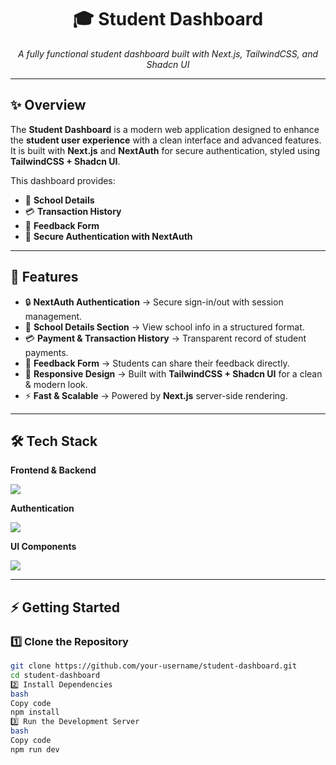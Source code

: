 <h1 align="center">🎓 Student Dashboard</h1>
<p align="center">
  <em>A fully functional student dashboard built with Next.js, TailwindCSS, and Shadcn UI</em>
</p>

---

## ✨ Overview
The **Student Dashboard** is a modern web application designed to enhance the **student user experience** with a clean interface and advanced features.  
It is built with **Next.js** and **NextAuth** for secure authentication, styled using **TailwindCSS + Shadcn UI**.  

This dashboard provides:  
- 🏫 **School Details**  
- 💳 **Transaction History**  
- 📝 **Feedback Form**  
- 🔐 **Secure Authentication with NextAuth**  

---

## 🚀 Features
- 🔒 **NextAuth Authentication** → Secure sign-in/out with session management.  
- 🏫 **School Details Section** → View school info in a structured format.  
- 💳 **Payment & Transaction History** → Transparent record of student payments.  
- 📝 **Feedback Form** → Students can share their feedback directly.  
- 🎨 **Responsive Design** → Built with **TailwindCSS + Shadcn UI** for a clean & modern look.  
- ⚡ **Fast & Scalable** → Powered by **Next.js** server-side rendering.  

---

## 🛠️ Tech Stack
**Frontend & Backend**  
<p>
  <img src="https://skillicons.dev/icons?i=nextjs,react,tailwind,typescript" />
</p>

**Authentication**  
<p>
  <img src="https://img.shields.io/badge/NextAuth-000000?style=for-the-badge&logo=nextdotjs&logoColor=white" />
</p>

**UI Components**  
<p>
  <img src="https://img.shields.io/badge/Shadcn%20UI-4B5563?style=for-the-badge&logo=react&logoColor=white" />
</p>

---

## ⚡ Getting Started  

### 1️⃣ Clone the Repository  
```bash
git clone https://github.com/your-username/student-dashboard.git
cd student-dashboard
2️⃣ Install Dependencies
bash
Copy code
npm install
3️⃣ Run the Development Server
bash
Copy code
npm run dev
